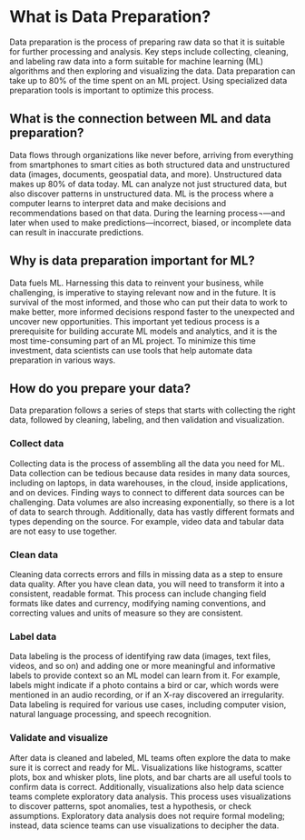 # What is Data Preparation?

Data preparation is the process of preparing raw data so that it is suitable for further processing and analysis. Key steps include collecting, cleaning, and labeling raw data into a form suitable for machine learning (ML) algorithms and then exploring and visualizing the data. Data preparation can take up to 80% of the time spent on an ML project. Using specialized data preparation tools is important to optimize this process.

## What is the connection between ML and data preparation?

Data flows through organizations like never before, arriving from everything from smartphones to smart cities as both structured data and unstructured data (images, documents, geospatial data, and more). Unstructured data makes up 80% of data today. ML can analyze not just structured data, but also discover patterns in unstructured data. ML is the process where a computer learns to interpret data and make decisions and recommendations based on that data. During the learning process¬—and later when used to make predictions—incorrect, biased, or incomplete data can result in inaccurate predictions.

## Why is data preparation important for ML?

Data fuels ML. Harnessing this data to reinvent your business, while challenging, is imperative to staying relevant now and in the future. It is survival of the most informed, and those who can put their data to work to make better, more informed decisions respond faster to the unexpected and uncover new opportunities. This important yet tedious process is a prerequisite for building accurate ML models and analytics, and it is the most time-consuming part of an ML project. To minimize this time investment, data scientists can use tools that help automate data preparation in various ways.

## How do you prepare your data?

Data preparation follows a series of steps that starts with collecting the right data, followed by cleaning, labeling, and then validation and visualization.

### Collect data

Collecting data is the process of assembling all the data you need for ML. Data collection can be tedious because data resides in many data sources, including on laptops, in data warehouses, in the cloud, inside applications, and on devices. Finding ways to connect to different data sources can be challenging. Data volumes are also increasing exponentially, so there is a lot of data to search through. Additionally, data has vastly different formats and types depending on the source. For example, video data and tabular data are not easy to use together.

### Clean data

Cleaning data corrects errors and fills in missing data as a step to ensure data quality. After you have clean data, you will need to transform it into a consistent, readable format. This process can include changing field formats like dates and currency, modifying naming conventions, and correcting values and units of measure so they are consistent.

### Label data

Data labeling is the process of identifying raw data (images, text files, videos, and so on) and adding one or more meaningful and informative labels to provide context so an ML model can learn from it. For example, labels might indicate if a photo contains a bird or car, which words were mentioned in an audio recording, or if an X-ray discovered an irregularity. Data labeling is required for various use cases, including computer vision, natural language processing, and speech recognition.

### Validate and visualize

After data is cleaned and labeled, ML teams often explore the data to make sure it is correct and ready for ML. Visualizations like histograms, scatter plots, box and whisker plots, line plots, and bar charts are all useful tools to confirm data is correct. Additionally, visualizations also help data science teams complete exploratory data analysis. This process uses visualizations to discover patterns, spot anomalies, test a hypothesis, or check assumptions. Exploratory data analysis does not require formal modeling; instead, data science teams can use visualizations to decipher the data.
